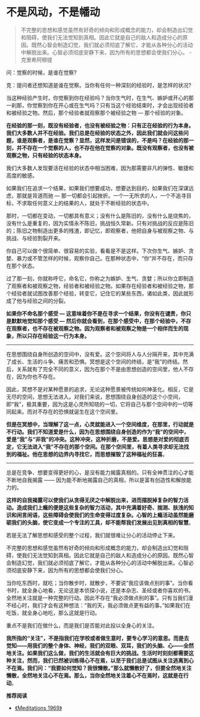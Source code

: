 # 不是风动，不是幡动


<!-- 不是风动，不是幡动，仁者心动。   - 《坛经》 -->

> 不完整的思想和感觉虽然有好奇的倾向和形成概念的能力，却会制造出幻觉和阻碍，使我们无法觉知到真相。因此它就是自己的敌人和造成分心的原因。既然心智会制造幻觉，我们就必须彻底了解它，才能从各种分心的活动中解脱出来。心智必须彻底安静下来，因为所有的思想都会使我们分心。              - 克里希阿穆提

问：觉察的时候，是谁在觉察?

克：提问者还想知道是谁在觉察。当你有任何一种深刻的经验时，是怎样的状况?

当这种经验产生时，你觉察到你在经验吗？当你生气时，在生气、嫉妒或开心的那一刹那，你觉察到你在开心或在生气吗？只有当这个经验结束时，才会出现经验者和被经验之物。然后，那个经验者就观察那个被经验之物 — 那个经验的对象。

**在经验的那一刻，既没有经验者，也没有被经验之物：只有正在经验的行为本身。我们大多数人并不在经验。我们总是在经验的状态之外，因此我们就会问这些问题，谁是观察者，是谁在觉察？显然，这样发问是错误的，不是吗？在经验的那一刻，并不存在一个觉察的人，也不存在他在觉察的对象。既没有观察者，也没有被观察之物，只有经验的状态本身。**

我们大多数人发现要活在经验的状态中相当困难，因为那需要非凡的弹性、敏捷和高度的敏感。

如果我们在追求一个结果，如果我们想要成功，想要达到目的，如果我们在深谋远虑，那就是背道而驰 — 那一切都会引起挫折。一个一无所求的人，一个不追寻目标，不求取任何意义上的结果的人，就处于不断经验的状态中。

那时，一切都在变动，一切都具有意义；没有什么是陈旧的，没有什么是烧焦的，没有什么是重复的，因为实情永不陈旧，挑战恒久常新。只有对挑战的反应是陈旧的；陈旧之物制造出更多的残渣，即记忆，即观察者，他把自身与被观察之物、与挑战、与经验割裂开来。

你自己可以做个很简单、很容易的实验，看看是不是这样。下次你生气、嫉妒、贪婪、暴力或不管怎样的时候，观察你自己。在那种状态中，“你”并不存在，而只存在那个状态。

过了那一刻，你就称呼它，命名它，你称之为嫉妒、生气、贪婪；所以你立即制造了观察者和被观察之物，经验者和被经验之物。如果存在经验者和被经验之物，那个经验者就试图改善那个经验，转变它，记住它的某些东西，诸如此类，因此就形成了他与经验之间的分裂。

**如果你不命名那个感受 — 这意味着你不是在寻求一个结果，你没有在谴责，你只是默默地觉知那个感受 — 然后你就会看到，在那个感受中，在那个经验中，不存在观察者，也不存在被观察之物。因为观察者和被观察之物是一个相伴而生的现象，所以只存在经验这一行为本身。**

<!-- ---

![https://theimmeasurable.org/attention-and-meditation-krishnamurti](/img/attention.jpg "Attention and meditation, Public Talk 2 New York, USA, 1983")

--- -->

---

在思想围绕自身所创造的空间中，没有爱。这个空间将人与人分隔开来，其中充满了成长、生活的斗争、痛苦和恐惧。冥想是这个空间的终结，是“我”的终结。然后，关系就有了完全不同的意义，因为在那个不是由思想创造的空间里，他人不存在，因为你也不存在。

因此，冥想不是对某种愿景的追求，无论这种愿景被传统如何神圣化。相反，它是无尽的空间，思想无法进入。对我们来说，思想围绕自身创造的这个小空间，即“我”，极其重要，因为这是心灵所知晓的一切，它将自己与那个空间中的一切等同起来。而对不存在的恐惧就诞生在这个空间里。

**但是在冥想中，当理解了这一点，心灵就能进入一个空间维度，在那里，行动就是不行动。我们不知道爱是什么，因为在思想围绕自身创造的作为“我”的空间中，爱是“我”与“非我”的冲突。这种冲突，这种折磨，不是爱。思想是对爱的彻底否定，它无法进入“我”不存在的那个空间。在那个空间里，有着人类寻求却无法找到的福祉。他在思想的边界内寻找它，而思想摧毁了这种福祉的狂喜**。

---

总是在竞争、想要变得更好的心，是没有能力揭露真相的。只有全神贯注的心才能不断地自我揭露 —— 因为能不断地揭露自己的真相，所以是富有创造性和解放能力的。

**这样的自我揭露可以使我们从贪得无厌之中解脱出来，进而摆脱掉复杂的智力活动。造成我们上瘾的便是这些复杂的智力活动，其中充满着好奇、揣测、肤浅的知识和闲言闲语，这些障碍会使我们的生命变得过度复杂。心智的上瘾活动虽然能磨砺我们的头脑，使它变成一个专注的工具，却不能帮我们发展出见到真相的智慧**。

若是无法了解思想和感受的整个过程，我们就很难让分心的活动停止下来。

不完整的思想和感觉虽然有好奇的倾向和形成概念的能力，却会制造出幻觉和阻碍，使我们无法觉知到真相。因此它就是自己的敌人和造成分心的原因。既然心智会制造幻觉，我们就必须彻底了解它，才能从各种分心的活动中解脱出来。心智必须彻底安静下来，因为所有的思想都会使我们分心。

当你吃东西时，就吃；当你散步时，就散步，不要说“我应该做点别的事”。当你看书时，就全身心地看，无论这是本侦探小说，还是本杂志、圣经或者你喜欢的书。全然地关注就是一种完整的行动。因此不存在“我必须做点别的事”。只有当我们漫不经心时，我们才会有这种想法：“我的天，我必须做点更有益的事。”如果我们在吃饭，就全身心地吃，那么这就是行动。

重点不是我们在做什么，而是我们是否能对此投以全身心的关注。

**我所指的“关注”，不是指我们在学校或者做生意时，要专心学习的意思。而是去觉知——用我们的整个身体、神经，我们的双眼、双耳，我们的头脑、心——全然地关注。如果我们这么做，我们的生活就会有巨大的挑战。生活时时刻刻都需要这种关注，然而，我们已然被训练得心不在焉，以至于我们总是试图从关注逃离到心不在焉。我们问：“我要如何觉知？我很懒散。”那么就懒散好了，但要全然地关注懒散，全然地关注心不在焉。那么，当你全然地关注着心不在焉时，这就是在行动**。

**推荐阅读**

- [《Meditations 1969》](https://jkrishnamurti.org/content/meditations-1969)
